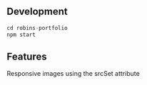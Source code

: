 ## Development

```js
cd robins-portfolio
npm start
```

## Features

Responsive images using the srcSet attribute
